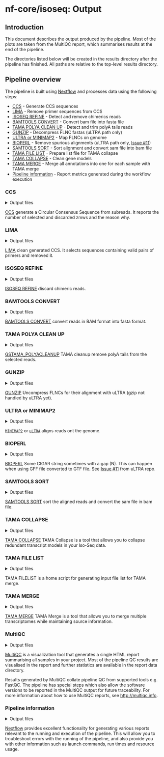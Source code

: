 # nf-core/isoseq: Output

## Introduction

This document describes the output produced by the pipeline. Most of the plots are taken from the MultiQC report, which summarises results at the end of the pipeline.

The directories listed below will be created in the results directory after the pipeline has finished. All paths are relative to the top-level results directory.

## Pipeline overview

The pipeline is built using [Nextflow](https://www.nextflow.io/) and processes data using the following steps:

- [CCS](#ccs) - Generate CCS sequences
- [LIMA](#lima) - Remove primer sequences from CCS
- [ISOSEQ REFINE](#isoseq-refine) - Detect and remove chimerics reads
- [BAMTOOLS CONVERT](#bamtools-convert) - Convert bam file into fasta file
- [TAMA POLYA CLEAN UP](#tama-polya-clean-up) - Detect and trim polyA tails reads
- [GUNZIP](#gunzip) - Decompress FLNC fastas (uLTRA path only)
- [ULTRA or MINIMAP2](#ultra-minimap2) - Map FLNCs on genome
- [BIOPERL](#bioperl) - Remove spurious alignments (uLTRA path only, [Issue #11](https://github.com/ksahlin/ultra/issues/11))
- [SAMTOOLS SORT](#samtools-sort) - Sort alignment and convert sam file into bam file
- [TAMA FILE LIST](#tama-file-list) - Prepare list file for TAMA collapse
- [TAMA COLLAPSE](#tama-collapse) - Clean gene models
- [TAMA MERGE](#tama-merge) - Merge all annotations into one for each sample with TAMA merge
- [Pipeline information](#pipeline-information) - Report metrics generated during the workflow execution

### CCS

<details markdown="1">
<summary>Output files</summary>

- `01_PBCCS/`
  - `<sample>.chunk<X>.bam`: The CCS sequences
  - `<sample>.chunk<X>.bam.pbi`: The Pacbio index of CCS files
  - `<sample>.chunk<X>.metrics.json.gz`: Statistics for each zmws
  - `<sample>.chunk<X>.report.json`: General statistics about generated CCS sequences in json format
  - `<sample>.chunk<X>.report.txt`: General statistics about generated CCS sequences in txt format

</details>

[CCS](https://github.com/PacificBiosciences/ccs) generate a Circular Consensus Sequence from subreads. It reports the number of selected and discarded zmws and the reason why.

### LIMA

<details markdown="1">
<summary>Output files</summary>

- `02_LIMA/`
  - `<sample>.chunk<X>_flnc.json`: Metadata about generated xml file
  - `<sample>.chunk<X>_flnc.lima.clips`: Clipped sequences
  - `<sample>.chunk<X>_flnc.lima.counts`: Statistics about detected primers pairs
  - `<sample>.chunk<X>_flnc.lima.guess`: Statistics about detected primers pairs
  - `<sample>.chunk<X>_flnc.lima.report`: Detailed statistics on primers pairs for each sequence
  - `<sample>.chunk<X>_flnc.lima.summary`: General statistics about selected and rejected sequences
  - `<sample>.chunk<X>_flnc.primer_5p--primer_3p.bam`: Selected sequences
  - `<sample>.chunk<X>_flnc.primer_5p--primer_3p.bam.pbi`: Pacbio index of selected sequences
  - `<sample>.chunk<X>_flnc.primer_5p--primer_3p.consensusreadset.xml`: Selected sequences metadata

</details>

[LIMA](https://github.com/pacificbiosciences/barcoding/) clean generated CCS. It selects sequences containing valid pairs of primers and removed it.

### ISOSEQ REFINE

<details markdown="1">
<summary>Output files</summary>

- `03_ISOSEQ3_REFINE/`
  - `<sample>.chunk<X>.bam`: Sequences sequences
  - `<sample>.chunk<X>.bam.pbi`: Pacbio index of selected sequences
  - `<sample>.chunk<X>.consensusreadset.xml`: Metadata
  - `<sample>.chunk<X>.filter_summary.json`: Number of Full Length, Full Length Non Chimeric, Full Length Non Chimeric PolyA
  - `<sample>.chunk<X>.report.csv`: Primers and insert length of each read

</details>

[ISOSEQ REFINE](https://github.com/PacificBiosciences/IsoSeq) discard chimeric reads.

### BAMTOOLS CONVERT

<details markdown="1">
<summary>Output files</summary>

- `04_BAMTOOLS_CONVERT/`
  - `<sample>.chunk<X>.fasta`: The reads in fasta format.

</details>

[BAMTOOLS CONVERT](https://github.com/pezmaster31/bamtools) convert reads in BAM format into fasta format.

### TAMA POLYA CLEAN UP

<details markdown="1">
<summary>Output files</summary>

- `05_GSTAMA_POLYACLEANUP/`
  - `<sample>.chunk<X>_tama.fa.gz`: The polyA tail free reads.
  - `<sample>.chunk<X>_polya_flnc_report.txt.gz`: Length of removed tails.
  - `<sample>.chunk<X>_tama_tails.fa.gz`: Sequence of removed tails.

</details>

[GSTAMA_POLYACLEANUP](https://github.com/GenomeRIK/tama) TAMA cleanup remove polyA tails from the selected reads.

### GUNZIP

<details markdown="1">
<summary>Output files</summary>

- `06.1_GUNZIP/`
  - `<sample>.chunk<X>_tama.fa`: The polyA tail free reads uncompressed.

</details>

[GUNZIP](https://www.gnu.org/software/gzip/) Uncompress FLNCs for their alignment with uLTRA (gzip not handled by uLTRA yet).

### ULTRA or MINIMAP2

<details markdown="1">
<summary>Output files</summary>

- `06.2_ULTRA/` or `06_MINIMAP2/`
  - `<sample>.chunk<X>.sam`: The aligned reads.

</details>

[`MINIMAP2`](https://github.com/lh3/minimap2) or [`uLTRA`](https://github.com/ksahlin/ultra) aligns reads ont the genome.

### BIOPERL

<details markdown="1">
<summary>Output files</summary>

- `06.3_PERL_BIOPERL/`
  - `<sample>.chunk<X>_filtered.sam`: The aligned reads with spurious alignments removed.

</details>

[BIOPERL](https://bioperl.org/) Some CIGAR string sometimes with a gap (N). This can happen when using GFF file converted to GTF file. See [Issue #11](https://github.com/ksahlin/ultra/issues/11) from uLTRA repo.

### SAMTOOLS SORT

<details markdown="1">
<summary>Output files</summary>

- `07_SAMTOOLS_SORT/`
  - `<sample>.chunk<X>_sorted.bam`: The sorted aligned reads.

</details>

[SAMTOOLS SORT](http://www.htslib.org/doc/samtools-sort.html) sort the aligned reads and convert the sam file in bam file.

### TAMA COLLAPSE

<details markdown="1">
<summary>Output files</summary>

- `08_GSTAMA_COLLAPSE/`
  - `<sample>.chunk<X>_collapsed.bed`: This is a bed12 format file containing the final collapsed version of your transcriptome
  - `<sample>.chunk<X>_local_density_error.txt`: This file contains the log of filtering for local density error around the splice junctions
  - `<sample>.chunk<X>_polya.txt`: This file contains the reads with potential poly A truncation
  - `<sample>.chunk<X>_read.txt`: This file contains information for all mapped reads from the input SAM/BAM file.
  - `<sample>.chunk<X>_strand_check.txt`: This file shows instances where the sam flag strand information contrasted the GMAP strand information.
  - `<sample>.chunk<X>_trans_read.bed`: This file uses bed12 format to show the transcript model for each read based on the mapping prior to collapsing.This file uses bed12 format to show the transcript model for each read based on the mapping prior to collapsing.
  - `<sample>.chunk<X>_trans_report.txt`: This file contains collapsing information for each transcript
  - `<sample>.chunk<X>_varcov.txt`: This file contains the coverage information for each variant detected.
  - `<sample>.chunk<X>_variants.txt`: This file contains the variants called

</details>

[TAMA COLLAPSE](https://github.com/GenomeRIK/tama/wiki/Tama-Collapse) TAMA Collapse is a tool that allows you to collapse redundant transcript models in your Iso-Seq data.

### TAMA FILE LIST

<details markdown="1">
<summary>Output files</summary>

- `09_GSTAMA_FILELIST/`
  - `<sample>.tsv`: A tsv listing bed files to merge with TAMA merge

</details>

TAMA FILELIST is a home script for generating input file list for TAMA merge.

### TAMA MERGE

<details markdown="1">
<summary>Output files</summary>

- `10_GSTAMA_MERGE/`
  - `<sample>.bed`: This is the main merged annotation file.
  - `<sample>_gene_report.txt`: This contains a report of the genes from the merged file.
  - `<sample>_merge.txt`: This contains a bed12 format file which shows the coordinates of each input transcript matched to the merged transcript ID.
  - `<sample>_trans_report.txt`: This contains the source information for each merged transcript.

</details>

[TAMA MERGE](https://github.com/GenomeRIK/tama/wiki/Tama-Merge) TAMA Merge is a tool that allows you to merge multiple transcriptomes while maintaining source information.

### MultiQC

<details markdown="1">
<summary>Output files</summary>

- `multiqc/`
  - `multiqc_report.html`: a standalone HTML file that can be viewed in your web browser.
  - `multiqc_data/`: directory containing parsed statistics from the different tools used in the pipeline.
  - `multiqc_plots/`: directory containing static images from the report in various formats.

</details>

[MultiQC](http://multiqc.info) is a visualization tool that generates a single HTML report summarising all samples in your project. Most of the pipeline QC results are visualised in the report and further statistics are available in the report data directory.

Results generated by MultiQC collate pipeline QC from supported tools e.g. FastQC. The pipeline has special steps which also allow the software versions to be reported in the MultiQC output for future traceability. For more information about how to use MultiQC reports, see <http://multiqc.info>.

### Pipeline information

<details markdown="1">
<summary>Output files</summary>

- `pipeline_info/`
  - Reports generated by Nextflow: `execution_report.html`, `execution_timeline.html`, `execution_trace.txt` and `pipeline_dag.dot`/`pipeline_dag.svg`.
  - Reports generated by the pipeline: `pipeline_report.html`, `pipeline_report.txt` and `software_versions.yml`. The `pipeline_report*` files will only be present if the `--email` / `--email_on_fail` parameter's are used when running the pipeline.
  - Reformatted samplesheet files used as input to the pipeline: `samplesheet.valid.csv`.

</details>

[Nextflow](https://www.nextflow.io/docs/latest/tracing.html) provides excellent functionality for generating various reports relevant to the running and execution of the pipeline. This will allow you to troubleshoot errors with the running of the pipeline, and also provide you with other information such as launch commands, run times and resource usage.
